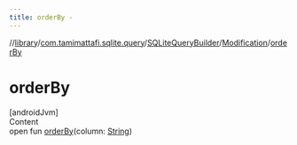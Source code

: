 ```yaml
---
title: orderBy -
---
```

//[library](../../../index.md)/[com.tamimattafi.sqlite.query](../../index.md)/[SQLiteQueryBuilder](../index.md)/[Modification](index.md)/[orderBy](order-by.md)



# orderBy  
[androidJvm]  
Content  
open fun [orderBy](order-by.md)(column: [String](https://kotlinlang.org/api/latest/jvm/stdlib/kotlin/-string/index.html))  



